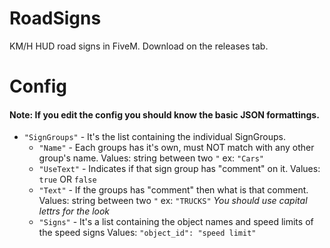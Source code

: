 # RoadSigns
KM/H HUD road signs in FiveM.
Download on the releases tab.

# Config
#### Note: If you edit the config you should know the basic JSON formattings.

- `"SignGroups"` - It's the list containing the individual SignGroups.
  - `"Name"` - Each groups has it's own, must NOT match with any other group's name. Values: string between two `"` ex: `"Cars"`
  - `"UseText"` - Indicates if that sign group has "comment" on it. Values: `true` OR `false`
  - `"Text"` - If the groups has "comment" then what is that comment. Values: string between two `"` ex: `"TRUCKS"` *You should use capital lettrs for the look*
  - `"Signs"` - It's a list containing the object names and speed limits of the speed signs Values: `"object_id": "speed limit"`
